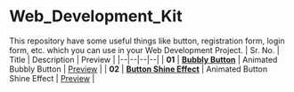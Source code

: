 # Web_Development_Kit
This repository have some useful things like button, registration form, login form, etc. which you can use in your Web Development Project. 
| Sr. No. | Title | Description | Preview |
|--|--|--|--|
| **01** | [**Bubbly Button**](Tools/Bubbly_button.html) | Animated Bubbly Button | [Preview](https://raw.githack.com/PassionDrive/Web_Development_Kit/main/Tools/Bubbly_button.html) |
| **02** | [**Button Shine Effect**](Tools/Buttton_shine_effect.html) | Animated Button Shine Effect | [Preview](https://raw.githack.com/PassionDrive/Web_Development_Kit/main/Tools/Buttton_shine_effect.html) |

